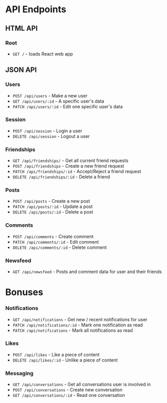 # API Endpoints

## HTML API

### Root

- `GET /` - loads React web app

## JSON API

### Users
- `POST /api/users` - Make a new user
- `GET /api/users/:id` - A specific user's data
- `PATCH /api/users/:id` - Edit one specific user's data

### Session
- `POST /api/session` - Login a user
- `DELETE /api/session` - Logout a user

### Friendships
- `GET /api/friendships/` - Get all current friend requests
- `POST /api/friendships` - Create a new friend request
- `PATCH /api/friendships/:id` - Accept/Reject a friend request
- `DELETE /api/friendships/:id` - Delete a friend

### Posts
- `POST /api/posts` - Create a new post
- `PATCH /api/posts/:id` - Update a post
- `DELETE /api/posts/:id` - Delete a post

### Comments
- `POST /api/comments` - Create comment
- `PATCH /api/comments/:id` - Edit comment
- `DELETE /api/comments/:id` - Delete comment

### Newsfeed
- `GET /api/newsfeed` - Posts and comment data for user and their friends

# Bonuses

### Notifications
- `GET /api/notifications` - Get new / recent notifications for user
- `PATCH /api/notifications/:id` - Mark one notification as read
- `PATCH /api/notifications` - Mark all notifications as read

### Likes
- `POST /api/likes` - Like a piece of content
- `DELETE /api/likes/:id` - Unlike a piece of content

### Messaging
- `GET /api/conversations` - Get all conversations user is involved in
- `POST /api/conversations` - Create new conversation
- `GET /api/conversations/:id` - Read one conversation
